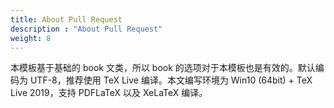 ```yaml
---
title: About Pull Request
description : "About Pull Request"
weight: 8
---
```


本模板基于基础的 book 文类，所以 book 的选项对于本模板也是有效的。默认编码为 UTF-8，推荐使用 TeX Live 编译。本文编写环境为 Win10 (64bit) + TeX Live 2019，支持 PDFLaTeX 以及 XeLaTeX 编译。


